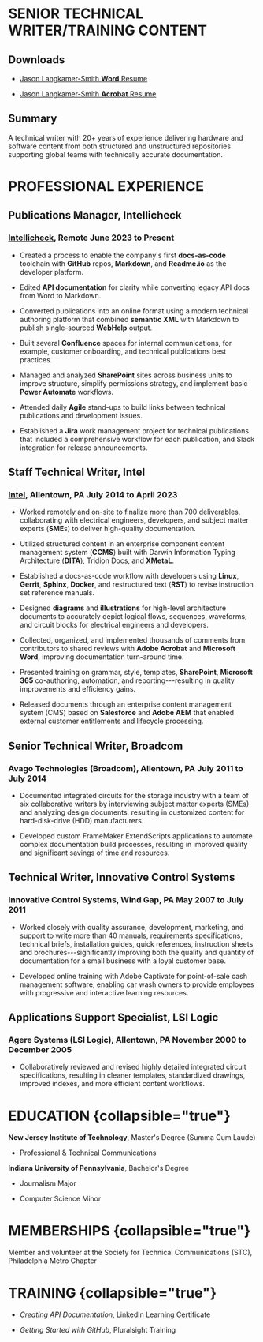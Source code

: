 # SENIOR TECHNICAL WRITER/TRAINING CONTENT

## Downloads
<tabs>
<tab title="Word">

* [Jason Langkamer-Smith **Word** Resume](https://jasonls1015.github.io/Resume/jls-resume.docx)

</tab>
<tab title="Acrobat">

* [Jason Langkamer-Smith **Acrobat** Resume](https://jasonls1015.github.io/Resume/jls-resume.pdf)

</tab>
</tabs>

## Summary
A technical writer with 20+ years of experience delivering hardware and
software content from both structured and unstructured repositories
supporting global teams with technically accurate documentation.

<if instance="sr"><include from="skills.md" element-id="authoring"></include></if>

<if instance="sr"><include from="skills.md" element-id="collaboration"></include></if>

<if instance="sr"><include from="skills.md" element-id="deliverables"></include></if>

# PROFESSIONAL EXPERIENCE

## Publications Manager, Intellicheck 

### [Intellicheck](https://www.intellicheck.com), Remote June 2023 to Present

-   Created a process to enable the company\'s first **docs-as-code**
    toolchain with **GitHub** repos, **Markdown**, and **Readme.io** as
    the developer platform.

-   Edited **API documentation** for clarity while converting legacy API
    docs from Word to Markdown.

-   Converted publications into an online format using a modern
    technical authoring platform that combined **semantic XML** with
    Markdown to publish single-sourced **WebHelp** output.

-   Built several **Confluence** spaces for internal communications, for
    example, customer onboarding, and technical publications best
    practices.

-   Managed and analyzed **SharePoint** sites across business units to
    improve structure, simplify permissions strategy, and implement
    basic **Power Automate** workflows.

-   Attended daily **Agile** stand-ups to build links between technical
    publications and development issues.

-   Established a **Jira** work management project for technical
    publications that included a comprehensive workflow for each
    publication, and Slack integration for release announcements.


## Staff Technical Writer, Intel

### [Intel](https://www.intel.com), Allentown, PA July 2014 to April 2023

-   Worked remotely and on-site to finalize more than 700 deliverables,
    collaborating with electrical engineers, developers, and subject
    matter experts (**SME**s) to deliver high-quality documentation.

-   Utilized structured content in an enterprise component content
    management system (**CCMS**) built with Darwin Information Typing
    Architecture (**DITA**), Tridion Docs, and **XMetaL**.

-   Established a docs-as-code workflow with developers using **Linux**,
    **Gerrit**, **Sphinx**, **Docker**, and restructured text (**RST**)
    to revise instruction set reference manuals.

-   Designed **diagrams** and **illustrations** for high-level
    architecture documents to accurately depict logical flows,
    sequences, waveforms, and circuit blocks for electrical engineers
    and developers.

-   Collected, organized, and implemented thousands of comments from
    contributors to shared reviews with **Adobe Acrobat** and
    **Microsoft Word**, improving documentation turn-around time.

-   Presented training on grammar, style, templates, **SharePoint**,
    **Microsoft 365** co-authoring, automation, and
    reporting---resulting in quality improvements and efficiency gains.

-   Released documents through an enterprise content management system
    (CMS) based on **Salesforce** and **Adobe AEM** that enabled
    external customer entitlements and lifecycle processing.



## Senior Technical Writer, Broadcom

### Avago Technologies (Broadcom), Allentown, PA July 2011 to July 2014

-   Documented integrated circuits for the storage industry with a team
    of six collaborative writers by interviewing subject matter experts
    (SMEs) and analyzing design documents, resulting in customized
    content for hard-disk-drive (HDD) manufacturers.

-   Developed custom FrameMaker ExtendScripts applications to automate
    complex documentation build processes, resulting in improved quality
    and significant savings of time and resources.

## Technical Writer, Innovative Control Systems

### Innovative Control Systems, Wind Gap, PA May 2007 to July 2011

-   Worked closely with quality assurance, development, marketing, and
    support to write more than 40 manuals, requirements specifications,
    technical briefs, installation guides, quick references, instruction
    sheets and brochures---significantly improving both the quality and
    quantity of documentation for a small business with a loyal customer
    base.

-   Developed online training with Adobe Captivate for point-of-sale
    cash management software, enabling car wash owners to provide
    employees with progressive and interactive learning resources.

## Applications Support Specialist, LSI Logic

### Agere Systems (LSI Logic), Allentown, PA November 2000 to December 2005

-   Collaboratively reviewed and revised highly detailed integrated
    circuit specifications, resulting in cleaner templates, standardized
    drawings, improved indexes, and more efficient content workflows.

# EDUCATION {collapsible="true"}

**New Jersey Institute of Technology**, Master's Degree (Summa Cum Laude) 
-   Professional & Technical Communications

**Indiana University of Pennsylvania**, Bachelor's Degree 

-   Journalism Major

-   Computer Science Minor

# MEMBERSHIPS {collapsible="true"}

Member and volunteer at the Society for Technical Communications (STC),
Philadelphia Metro Chapter

# TRAINING {collapsible="true"}

- *Creating API Documentation*, LinkedIn Learning Certificate

- *Getting Started with GitHub*, Pluralsight Training
